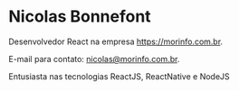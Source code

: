 # Nicolas Bonnefont

Desenvolvedor React na empresa https://morinfo.com.br.

E-mail para contato: nicolas@morinfo.com.br.

Entusiasta nas tecnologias ReactJS, ReactNative e NodeJS

